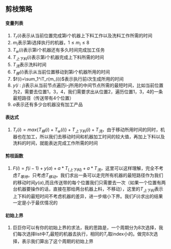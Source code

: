 ## 剪枝策略
#### 变量列表
1. $T_r(i)$表示从当前位置完成第i个机器上下料工作以及洗料工作所需的时间
2. $m_i$表示第i选择执行的机器，$1 \leq m_i \leq 8$
3. $T_w(i)$表示第i个机器还有多久时间完成加工任务
4. $T_{上下料}(i)$表示第i个机器完成上下料所需的时间
5. $T_{洗}$表示洗料时间
6. $T_{移}(i)$表示从当前位置移动到第i个机器所用的时间
7. $f(i)=\sum_1^iT_r(m_(i))$表示执行前i次生成所用的时间
8. $y(i:j)$表示从当前节点遍历i-j所用的中间节点所需的最短时间，比如当前位置为2，需要去位置1，3，4，我们需要求出从位置2，遍历位置1，3，4的一条最短路径（传送带有4个位置）
9. $a$表示还有多少台机器没有加工产品
#### 表达式
1. $T_r(i)=max\{T_{移}(i)+T_w(i)\}+T_{上下料}(i)+T_{洗}$，由于移动所用时间的同时，机器也在加工，所以我们去移动时间和机器加工时间的较大值，再加上下料以及洗料的时间，就能表达完成工作所需的时间
#### 剪枝函数
1. $F(i)=f(i-1)+y(a)+a*T_(上下料)+a*T_{洗}$，这里可以这样理解，完全不考虑$T_{等待}$，只考虑$T_{移动}$，我们求出一条可以走完所有机器的最短路径作为我们的移动时间$y(a)$,而且传送带的每个位置我们只需要去一次（如果一个位置有两台机器要操作的话，直接在那给两台机器上料，不移动），这里的$T_{上下料}$表示上下料的最短时间不考虑机器的差异，进一步缩小下界。我们$F(i)$求出的结果一定是小于最优情况的
#### 初始上界
1. 巨巨你可以有你的初始上界的求法，我的思路是，一个周期分为8次选择，我们每次选择list中$T_r$最短的机器去执行，相同的$T_r$取index小的。做完8次选择，表示我们算出了这个周期的初始上界